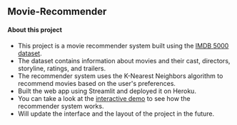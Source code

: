 ## Movie-Recommender
#### About this project
- This project is a movie recommender system built using the [IMDB 5000 dataset](https://www.kaggle.com/carolzhangdc/imdb-5000-movie-dataset). 
- The dataset contains information about movies and their cast, directors, storyline, ratings, and trailers. 
- The recommender system uses the K-Nearest Neighbors algorithm to recommend movies based on the user's preferences.
- Built the web app using Streamlit and deployed it on Heroku.
- You can take a look at the [interactive demo](https://imdb5000-movie-recommender.herokuapp.com) to see how the recommender system works. 
- Will update the interface and the layout of the project in the future.
